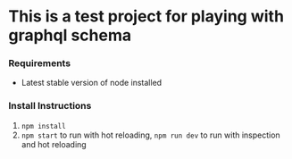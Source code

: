 # This is a test project for playing with graphql schema

### Requirements
* Latest stable version of node installed

### Install Instructions
1. `npm install`
2. `npm start` to run with hot reloading, `npm run dev` to run with inspection and hot reloading


